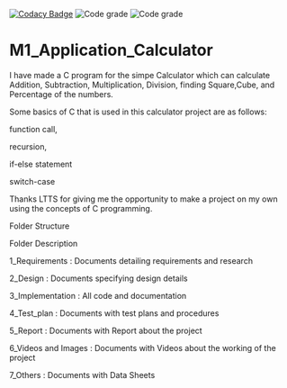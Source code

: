 [![Codacy Badge](https://app.codacy.com/project/badge/Grade/347195fe10ec4698bcae9ad0ffb402e1)](https://www.codacy.com/gh/lokesh23799/M1_Calculator_Application/dashboard?utm_source=github.com&amp;utm_medium=referral&amp;utm_content=lokesh23799/M1_Calculator_Application&amp;utm_campaign=Badge_Grade)
![Code grade](https://api.codiga.io/project/31069/score/svg)
![Code grade](https://api.codiga.io/project/31069/status/svg)
# M1_Application_Calculator
I have made a C program for the simpe Calculator which can calculate Addition, Subtraction, Multiplication, Division, finding Square,Cube, and Percentage of the numbers.

Some basics of C that is used in this calculator project are as follows:

function call,

recursion,

if-else statement

switch-case

Thanks LTTS for giving me the opportunity to make a project on my own using the concepts of C programming.




Folder Structure



Folder	Description


1_Requirements	       :          Documents detailing requirements and research


2_Design	              :         Documents specifying design details


3_Implementation	       :        All code and documentation


4_Test_plan	        :             Documents with test plans and procedures


5_Report	     :                  Documents with Report about the project


6_Videos and Images	   :          Documents with Videos about the working of the project


7_Others	       :                Documents with Data Sheets
